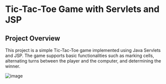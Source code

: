 # Tic-Tac-Toe Game with Servlets and JSP

## Project Overview

This project is a simple Tic-Tac-Toe game implemented using Java Servlets and JSP. 
The game supports basic functionalities such as marking cells, alternating turns between the player and the computer, and determining the winner.

![image](https://github.com/YegorPopinako/project-servlet/assets/89963153/4c96d586-24e9-4458-9714-055651d9fbbe)

